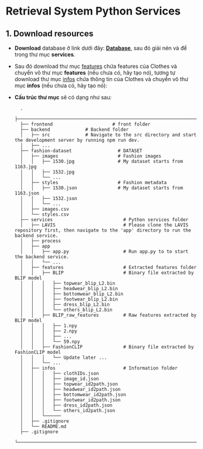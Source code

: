 # Retrieval System Python Services
## 1. Download resources

- **Download** database ở link dưới đây: **[Database](https://www.kaggle.com/code/basel99/fashion-products-recommendation-system/input?select=fashion-dataset)**, sau đó giải nén và để trong thư mục **services**. 
- Sau đó download thư mục [features](https://drive.google.com/drive/folders/1MNaNt3TaTnKQgH0qfg9LEFgYMShPkDBL?usp=sharing) chứa features của Clothes và chuyển vô thư mục **features** (nếu chưa có, hãy tạo nó), tương tự download thư mục [infos](https://drive.google.com/drive/folders/1uPzcOxsNNivxvRfUoukGUBKj7xDX-Id2?usp=sharing) chứa thông tin của Clothes và chuyển vô thư mục **infos** (nếu chưa có, hãy tạo nó):
- **Cấu trúc thư mục** sẽ có dạng như sau:

        .
        ├──────────────────────────────────────────────────────────────────── 
        ├── frontend                      # front folder
        ├── backend             # Backend folder
        │   ├── src             # Navigate to the src directory and start the development server by running npm run dev.
        │   ├── ...   
        ├── fashion-dataset                 # DATASET
        │   ├── images                      # Fashion images
        │   │   ├── 1530.jpg                # My dataset starts from 1163.jpg
        │   │   ├── 1532.jpg   
        │   │   └── ...
        │   ├── styles                      # Fashion metadata
        │   │   ├── 1530.json               # My dataset starts from 1163.json
        │   │   ├── 1532.json   
        │   │   └── ...
        │   ├── images.csv                  
        │   └── styles.csv 
        ├── services                          # Python services folder
        │   ├── LAVIS                         # Please clone the LAVIS repository first, then navigate to the 'app' directory to run the backend service.    
        │   ├── process 
        │   ├── app 
        │   │   ├── app.py                    # Run app.py to to start the backend service.
        │   │   └── ...
        │   ├── features                      # Extracted features folder
        │   │   ├── BLIP                      # Binary file extracted by BLIP model
        │   │   │   ├── topwear_blip_L2.bin   
        │   │   │   ├── headwear_blip_L2.bin   
        │   │   │   ├── bottomwear_blip_L2.bin   
        │   │   │   ├── footwear_blip_L2.bin   
        │   │   │   ├── dress_blip_L2.bin   
        │   │   │   └── others_blip_L2.bin   
        │   │   ├── BLIP_raw_features         # Raw features extracted by BLIP model
        │   │   │   ├── 1.npy
        │   │   │   ├── 2.npy   
        │   │   │   ├── ...   
        │   │   │   └── 59.npy   
        │   │   ├── FashionCLIP               # Binary file extracted by FashionCLIP model
        │   │   │   └── Update later ... 
        │   │   └── ...   
        │   ├── infos                         # Information folder
        │   │   │   ├── clothIDs.json
        │   │   │   ├── image_id.json   
        │   │   │   ├── topwear_id2path.json   
        │   │   │   ├── headwear_id2path.json   
        │   │   │   ├── bottomwear_id2path.json   
        │   │   │   ├── footwear_id2path.json   
        │   │   │   ├── dress_id2path.json   
        │   │   │   └── others_id2path.json  
        │   │   └──────
        │   ├── .gitignore
        │   └── README.md
        ├── .gitignore
        └──────────────────────────────────────────────────────────────────── 
